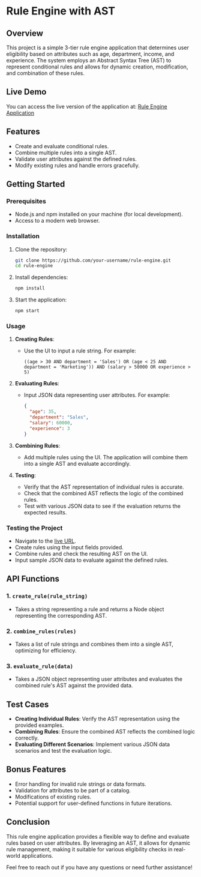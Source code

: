 # Rule Engine with AST

## Overview
This project is a simple 3-tier rule engine application that determines user eligibility based on attributes such as age, department, income, and experience. The system employs an Abstract Syntax Tree (AST) to represent conditional rules and allows for dynamic creation, modification, and combination of these rules.

## Live Demo
You can access the live version of the application at: [Rule Engine Application](https://rule-engine-application.vercel.app/)

## Features
- Create and evaluate conditional rules.
- Combine multiple rules into a single AST.
- Validate user attributes against the defined rules.
- Modify existing rules and handle errors gracefully.

## Getting Started

### Prerequisites
- Node.js and npm installed on your machine (for local development).
- Access to a modern web browser.

### Installation
1. Clone the repository:
   ```bash
   git clone https://github.com/your-username/rule-engine.git
   cd rule-engine
   ```

2. Install dependencies:
   ```bash
   npm install
   ```

3. Start the application:
   ```bash
   npm start
   ```

### Usage

1. **Creating Rules**:
   - Use the UI to input a rule string. For example:
     ```
     ((age > 30 AND department = 'Sales') OR (age < 25 AND department = 'Marketing')) AND (salary > 50000 OR experience > 5)
     ```

2. **Evaluating Rules**:
   - Input JSON data representing user attributes. For example:
     ```json
     {
       "age": 35,
       "department": "Sales",
       "salary": 60000,
       "experience": 3
     }
     ```

3. **Combining Rules**:
   - Add multiple rules using the UI. The application will combine them into a single AST and evaluate accordingly.

4. **Testing**:
   - Verify that the AST representation of individual rules is accurate.
   - Check that the combined AST reflects the logic of the combined rules.
   - Test with various JSON data to see if the evaluation returns the expected results.

### Testing the Project
- Navigate to the [live URL](https://rule-engine-application.vercel.app/).
- Create rules using the input fields provided.
- Combine rules and check the resulting AST on the UI.
- Input sample JSON data to evaluate against the defined rules.

## API Functions

### 1. `create_rule(rule_string)`
- Takes a string representing a rule and returns a Node object representing the corresponding AST.

### 2. `combine_rules(rules)`
- Takes a list of rule strings and combines them into a single AST, optimizing for efficiency.

### 3. `evaluate_rule(data)`
- Takes a JSON object representing user attributes and evaluates the combined rule's AST against the provided data.

## Test Cases
- **Creating Individual Rules**: Verify the AST representation using the provided examples.
- **Combining Rules**: Ensure the combined AST reflects the combined logic correctly.
- **Evaluating Different Scenarios**: Implement various JSON data scenarios and test the evaluation logic.

## Bonus Features
- Error handling for invalid rule strings or data formats.
- Validation for attributes to be part of a catalog.
- Modifications of existing rules.
- Potential support for user-defined functions in future iterations.

## Conclusion
This rule engine application provides a flexible way to define and evaluate rules based on user attributes. By leveraging an AST, it allows for dynamic rule management, making it suitable for various eligibility checks in real-world applications.

Feel free to reach out if you have any questions or need further assistance!
